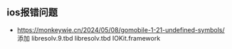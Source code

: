 ## ios报错问题
- https://monkeywie.cn/2024/05/08/gomobile-1-21-undefined-symbols/
添加
libresolv.9.tbd
libresolv.tbd 
IOKit.framework

